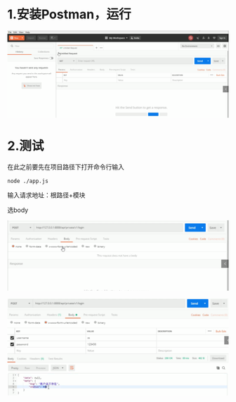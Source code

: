 # 1.安装Postman，运行

![image-20210718161050013](3.测试后台接口是否正常.assets/image-20210718161050013-1626595851751.png)

# 2.测试

在此之前要先在项目路径下打开命令行输入

```
node ./app.js
```

输入请求地址：根路径+模块

选body

![image-20210718161317209](3.测试后台接口是否正常.assets/image-20210718161317209-1626595998503.png)

![image-20210718161440135](3.测试后台接口是否正常.assets/image-20210718161440135-1626596081326.png)

